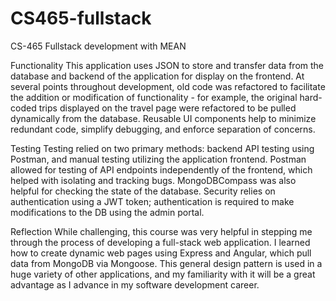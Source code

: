 # CS465-fullstack
CS-465 Fullstack development with MEAN

Functionality
This application uses JSON to store and transfer data from the database and backend of the application for display on the frontend. At several points throughout development, old code was refactored to facilitate the addition or modification of functionality - for example, the original hard-coded trips displayed on the travel page were refactored to be pulled dynamically from the database. Reusable UI components help to minimize redundant code, simplify debugging, and enforce separation of concerns.

Testing
Testing relied on two primary methods: backend API testing using Postman, and manual testing utilizing the application frontend. Postman allowed for testing of API endpoints independently of the frontend, which helped with isolating and tracking bugs. MongoDBCompass was also helpful for checking the state of the database. Security relies on authentication using a JWT token; authentication is required to make modifications to the DB using the admin portal.

Reflection
While challenging, this course was very helpful in stepping me through the process of developing a full-stack web application. I learned how to create dynamic web pages using Express and Angular, which pull data from MongoDB via Mongoose. This general design pattern is used in a huge variety of other applications, and my familiarity with it will be a great advantage as I advance in my software development career.
